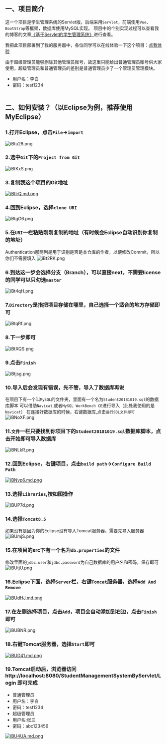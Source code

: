 ## 一、项目简介
这一个项目是学生管理系统的Servlet版，后端采用`Servlet`，前端使用`Vue`、`BootStrap`等框架，数据库使用MySQL实现。
项目中的个别实现过程可以查看我的博客的文章[《基于Servlet的学生管理系统》](https://blog.csdn.net/qq_33596978/article/details/83188529)进行查看。

我把此项目部署到了我的服务器中，各位同学可以在线体验一下这个项目：[点我体验](http://139.199.66.197:8080/StudentManagementSystemByServlet/Login)

由于超级管理员能够删除其他管理员账号，故这里只能给出普通管理员账号供大家使用，超级管理员和普通管理员的差别是普通管理员少了一个管理员管理模块。
- 用户名：李白
- 密码：test1234
<br><br>
## 二、如何安装？（以Eclipse为例，推荐使用MyEclipse）
### 1.打开Eclipse，点击`File`->`import`
![iBtu28.png](https://s1.ax1x.com/2018/10/21/iBtu28.png)
### 2.选中`Git`下的`Project from Git`
![iBtKxS.png](https://s1.ax1x.com/2018/10/21/iBtKxS.png)
### 3.复制我这个项目的Git地址
[![iBtlrQ.md.png](https://s1.ax1x.com/2018/10/21/iBtlrQ.md.png)](https://imgchr.com/i/iBtlrQ)
### 4.回到Eclipse，选择`clone URI`
![iBtgG6.png](https://s1.ax1x.com/2018/10/21/iBtgG6.png)
### 5.在`URI`一栏粘贴刚刚复制的地址（有时候会Eclipse自动识别你复制的地址）
Authentication那两列是用于识别是否是本仓库的作者，以便修改Commit，所以你们不需要填入
![iBt2RK.png](https://s1.ax1x.com/2018/10/21/iBt2RK.png)
### 6.到达这一步会选择分支（Branch），可以直接next，不需要license的同学可以只勾选`master`
![iBt4qH.png](https://s1.ax1x.com/2018/10/21/iBt4qH.png)
### 7.`Directory`是指把项目存储在哪里，自己选择一个适合的地方存储即可
![iBtqRf.png](https://s1.ax1x.com/2018/10/21/iBtqRf.png)
### 8.下一步即可
![iBtXQS.png](https://s1.ax1x.com/2018/10/21/iBtXQS.png)
### 9.点击`Finish`
![iBtjsg.png](https://s1.ax1x.com/2018/10/21/iBtjsg.png)
### 10.导入后会发现有错误，先不管，导入了数据库再说
在项目下有一个叫`MySQL`的文件夹，里面有一个名为`Student20181019.sql`的数据库脚本
可以借助`Navicat`,或者`MySQL WorkBench CE`进行导入（此处我使用的是`Navicat`）
在连接好数据库的时候，右键数据库,点击`运行SQL文件即可`
![iBNoXF.png](https://s1.ax1x.com/2018/10/21/iBNoXF.png)
### 11.`文件`一栏只要找到你项目下的`Student20181019.sql`数据库脚本，点击开始即可导入数据库
![iBNLkR.png](https://s1.ax1x.com/2018/10/21/iBNLkR.png)
### 12.回到Eclipse，右键项目，点击`build path`->`Configure Build Path`
[![iBNvp6.md.png](https://s1.ax1x.com/2018/10/21/iBNvp6.md.png)](https://imgchr.com/i/iBNvp6)
### 13.选择`Libraries`,按如图操作
![iBUP7d.png](https://s1.ax1x.com/2018/10/21/iBUP7d.png)
### 14.选择`Tomcat8.5`
如果没有是因为你的Eclipse没有导入Tomcat服务器，需要先导入服务器
![iBUmjS.png](https://s1.ax1x.com/2018/10/21/iBUmjS.png)
### 15.在项目的src下有一个名为`db.properties`的文件
修改里面的`jdbc.user`和`jdbc.password`为自己数据库的用户名和密码，保存即可
![iBUtjU.png](https://s1.ax1x.com/2018/10/21/iBUtjU.png)
### 16.Eclipse下面，选择`Server`栏，右键`Tomcat`服务器，选择`Add And Remove`
[![iBUdHJ.md.png](https://s1.ax1x.com/2018/10/21/iBUdHJ.md.png)](https://imgchr.com/i/iBUdHJ)
### 17.在左侧选择项目，点击`Add`，项目会自动添加到右边，点击`Finish`即可
![iBUBNR.png](https://s1.ax1x.com/2018/10/21/iBUBNR.png)
### 18.右键Tomcat服务器，选择`Start`即可
[![iBUD41.md.png](https://s1.ax1x.com/2018/10/21/iBUD41.md.png)](https://imgchr.com/i/iBUD41)
### 19.Tomcat启动后，浏览器访问 http://localhost:8080/StudentManagementSystemByServlet/Login 即可完成
- 普通管理员
- 用户名：李白
- 密码：test1234
- 超级管理员
- 用户名:张三
- 密码：abc123456

[![iBU4UA.md.png](https://s1.ax1x.com/2018/10/21/iBU4UA.md.png)](https://imgchr.com/i/iBU4UA)
